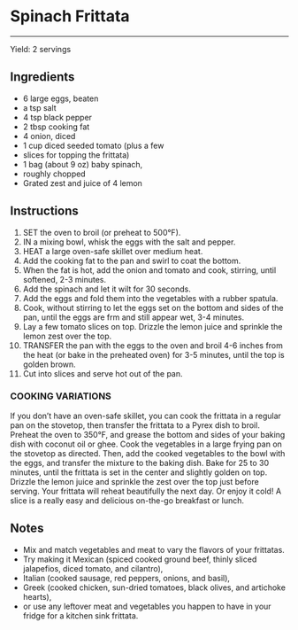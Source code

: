 # Spinach Frittata
---
Yield: 2 servings

## Ingredients
- 6 large eggs, beaten
- a tsp salt
- 4 tsp black pepper
- 2 tbsp cooking fat
- 4 onion, diced
- 1 cup diced seeded tomato (plus a few
- slices for topping the frittata)
- 1 bag (about 9 oz) baby spinach,
- roughly chopped
- Grated zest and juice of 4 lemon

## Instructions
1. SET the oven to broil (or preheat to 500°F).
2. IN a mixing bowl, whisk the eggs with the salt and pepper.
3. HEAT a large oven-safe skillet over medium heat.
4. Add the cooking fat to the pan and swirl to coat the bottom.
5. When the fat is hot, add the onion and tomato and cook, stirring, until softened, 2-3 minutes.
6. Add the spinach and let it wilt for 30 seconds.
7. Add the eggs and fold them into the vegetables with a rubber spatula.
8. Cook, without stirring to let the eggs set on the bottom and sides of the pan, until the eggs are frm and still appear wet, 3-4 minutes.
9. Lay a few tomato slices on top. Drizzle the lemon juice and sprinkle the lemon zest over the top.
10. TRANSFER the pan with the eggs to the oven and broil 4-6 inches from the heat (or bake in the preheated oven) for 3-5 minutes, until the top is golden brown.
11. Cut into slices and serve hot out of the pan.

### COOKING VARIATIONS

If you don’t have an oven-safe skillet, you can cook the frittata in a regular pan on the stovetop, then transfer the frittata to a Pyrex dish to broil.
Preheat the oven to 350°F, and grease the bottom and sides of your baking dish with coconut oil or ghee. Cook the vegetables in a large frying pan on the stovetop as directed. Then, add the cooked vegetables to the bowl with the eggs, and transfer the mixture to the baking dish. Bake for 25 to 30 minutes, until the frittata is set in the center and slightly golden on top. Drizzle the lemon juice and sprinkle the zest over the top just before serving. Your frittata will reheat beautifully the next day. Or enjoy it cold! A slice is a really easy and delicious on-the-go breakfast or lunch.

## Notes

- Mix and match vegetables and meat to vary the flavors of your frittatas.
- Try making it Mexican (spiced cooked ground beef, thinly sliced jalapefios, diced tomato, and cilantro),
- Italian (cooked sausage, red peppers, onions, and basil),
- Greek (cooked chicken, sun-dried tomatoes, black olives, and artichoke hearts),
- or use any leftover meat and vegetables you happen to have in your fridge for a kitchen sink frittata.
